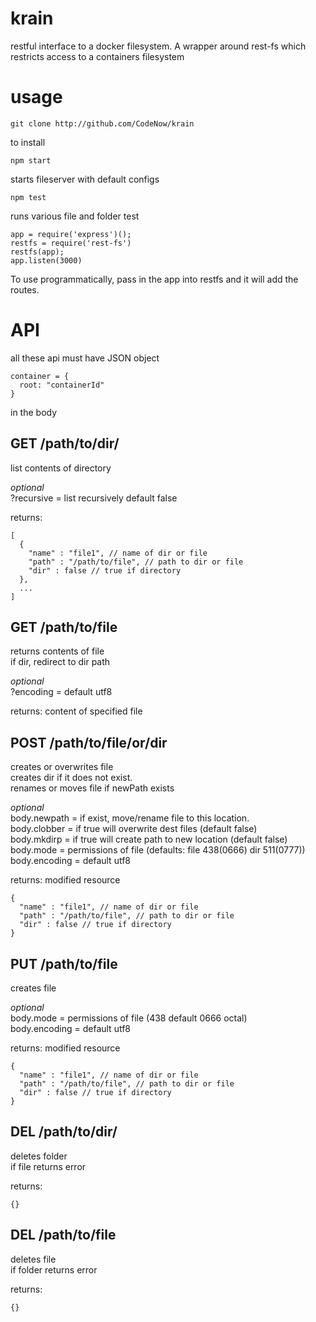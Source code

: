 krain
=====

restful interface to a docker filesystem.
A wrapper around rest-fs which restricts access to a containers filesystem

usage
=====
`git clone http://github.com/CodeNow/krain`

to install

`npm start`

starts fileserver with default configs

`npm test`

runs various file and folder test

```
app = require('express')();
restfs = require('rest-fs')
restfs(app);
app.listen(3000)
```
To use programmatically, pass in the app into restfs and it will add the routes.

API
===

all these api must have JSON object
```
container = {
  root: "containerId"
}
```
in the body

GET /path/to/dir/
-----------------
  list contents of directory

  *optional*<br>
  ?recursive = list recursively default false

  returns:
  ```
  [
    {
      "name" : "file1", // name of dir or file
      "path" : "/path/to/file", // path to dir or file
      "dir" : false // true if directory
    },
    ...
  ]
  ```

GET /path/to/file
-----------------
  returns contents of file<br>
  if dir, redirect to dir path

  *optional*<br>
  ?encoding = default utf8

  returns:
  content of specified file


POST /path/to/file/or/dir
-------------------------
  creates or overwrites file<br>
  creates dir if it does not exist.<br>
  renames or moves file if newPath exists<br>

  *optional*<br>
  body.newpath = if exist, move/rename file to this location.<br>
  body.clobber = if true will overwrite dest files (default false)<br>
  body.mkdirp = if true will create path to new location (default false)<br>
  body.mode = permissions of file (defaults: file 438(0666) dir 511(0777))<br>
  body.encoding = default utf8

  returns: modified resource
  ```
  {
    "name" : "file1", // name of dir or file
    "path" : "/path/to/file", // path to dir or file
    "dir" : false // true if directory
  }
  ```

PUT /path/to/file
-----------------
  creates file

  *optional*<br>
  body.mode = permissions of file (438 default 0666 octal)<br>
  body.encoding = default utf8

  returns: modified resource
  ```
  {
    "name" : "file1", // name of dir or file
    "path" : "/path/to/file", // path to dir or file
    "dir" : false // true if directory
  }
  ```

DEL /path/to/dir/
-----------------
  deletes folder<br>
  if file returns error

  returns:
  ```
  {}
  ```

DEL /path/to/file
-----------------
  deletes file<br>
  if folder returns error

  returns:
  ```
  {}
  ```